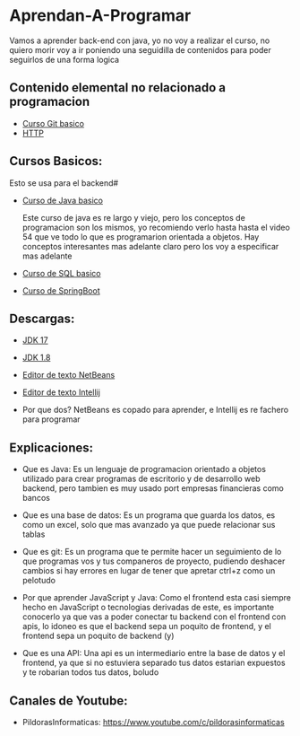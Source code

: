 # Aprendan-A-Programar
Vamos a aprender back-end con java, yo no voy a realizar el curso, no quiero morir
voy a ir poniendo una seguidilla de contenidos para poder seguirlos de una forma logica

## Contenido elemental no relacionado a programacion
* <a href="https://www.youtube.com/watch?v=HiXLkL42tMU">Curso Git basico</a>
* <a href="https://developer.mozilla.org/es/docs/Web/HTTP/Overview">HTTP</a>

## Cursos Basicos:

Esto se usa para el backend#

* <a href="https://youtube.com/playlist?list=PLU8oAlHdN5BktAXdEVCLUYzvDyqRQJ2lk">Curso de Java basico</a>
    
    Este curso de java es re largo y viejo, pero los conceptos de programacion son los mismos, yo recomiendo verlo hasta
        hasta el video 54 que ve todo lo que es programarion orientada a objetos. Hay conceptos interesantes mas adelante claro
        pero los voy a especificar mas adelante

* <a href="https://www.w3schools.com/sql/sql_intro.asp">Curso de SQL basico</a>
    


* <a href="https://youtube.com/playlist?list=PLU8oAlHdN5Blq85GIxtKjIXdfHPksV_Hm">Curso de SpringBoot</a>
    

## Descargas:
* <a href="https://download.oracle.com/java/17/latest/jdk-17_windows-x64_bin.msi">JDK 17 </a> 
* <a href="https://download.oracle.com/otn/java/jdk/8u301-b09/d3c52aa6bfa54d3ca74e617f18309292/jdk-8u301-windows-x64.exe?AuthParam=1636063359_db95ee1401ebae12c9708b9034fdbd25">JDK 1.8</a>

* <a href="https://dlcdn.apache.org/netbeans/netbeans/12.0/Apache-NetBeans-12.0-bin-windows-x64.exe">Editor de texto NetBeans</a> 
* <a href="https://download-cdn.jetbrains.com/idea/ideaIC-2021.2.3.exe">Editor de texto Intellij</a>
* Por que dos? NetBeans es copado para aprender, e Intellij es re fachero para programar


## Explicaciones:

* Que es Java:
    Es un lenguaje de programacion orientado a objetos utilizado para crear programas de escritorio y de desarrollo web backend, pero tambien es muy usado 
        port empresas financieras como bancos
* Que es una base de datos:
    Es un programa que guarda los datos, es como un excel, solo que mas avanzado ya que puede relacionar sus tablas

* Que es git:
    Es un programa que te permite hacer un seguimiento de lo que programas vos y tus companeros de proyecto, pudiendo deshacer cambios si hay errores en lugar de tener que apretar ctrl+z como un pelotudo

* Por que aprender JavaScript y Java:
    Como el frontend esta casi siempre hecho en JavaScript o tecnologias derivadas de este, es importante conocerlo ya que vas a poder conectar tu backend con el frontend con apis, lo idoneo es que el backend sepa un poquito de frontend, y el frontend sepa un poquito de backend (y)

* Que es una API:
    Una api es un intermediario entre la base de datos y el frontend, ya que si no estuviera separado tus datos estarian expuestos y te robarian todos tus datos, boludo

## Canales de Youtube:


* PildorasInformaticas:
    https://www.youtube.com/c/pildorasinformaticas
